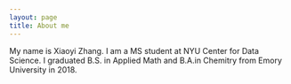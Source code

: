 ```yaml
---
layout: page
title: About me
---
```


My name is Xiaoyi Zhang. I am a MS student at NYU Center for Data Science. I graduated B.S. in Applied Math and B.A.in Chemitry from Emory University in 2018. 
